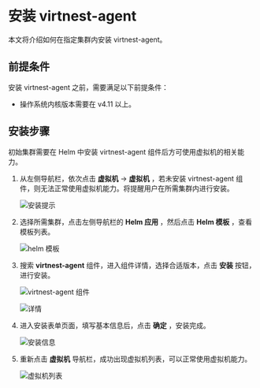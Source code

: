 # 安装 virtnest-agent

本文将介绍如何在指定集群内安装 virtnest-agent。

## 前提条件

安装 virtnest-agent 之前，需要满足以下前提条件：

- 操作系统内核版本需要在 v4.11 以上。

## 安装步骤

初始集群需要在 Helm 中安装 virtnest-agent 组件后方可使用虚拟机的相关能力。

1. 从左侧导航栏，依次点击 __虚拟机__ -> __虚拟机__ ，若未安装 virtnest-agent 组件，则无法正常使用虚拟机能力。将提醒用户在所需集群内进行安装。

    ![安装提示](https://docs.daocloud.io/daocloud-docs-images/docs/zh/docs/virtnest/images/virtnest001.png)

2. 选择所需集群，点击左侧导航栏的 __Helm 应用__ ，然后点击 __Helm 模板__ ，查看模板列表。

    ![helm 模板](https://docs.daocloud.io/daocloud-docs-images/docs/zh/docs/virtnest/images/virtnest002.png)

3. 搜索 __virtnest-agent__ 组件，进入组件详情，选择合适版本，点击 __安装__ 按钮，进行安装。

    ![virtnest-agent 组件](https://docs.daocloud.io/daocloud-docs-images/docs/zh/docs/virtnest/images/virtnest003.png)

    ![详情](https://docs.daocloud.io/daocloud-docs-images/docs/zh/docs/virtnest/images/virtnest004.png)

4. 进入安装表单页面，填写基本信息后，点击 __确定__ ，安装完成。

    ![安装信息](https://docs.daocloud.io/daocloud-docs-images/docs/zh/docs/virtnest/images/virtnest005.png)

5. 重新点击 __虚拟机__ 导航栏，成功出现虚拟机列表，可以正常使用虚拟机能力。

    ![虚拟机列表](https://docs.daocloud.io/daocloud-docs-images/docs/zh/docs/virtnest/images/virtnest006.png)
